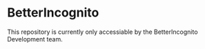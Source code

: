 # BetterIncognito

This repository is currently only accessiable by the BetterIncognito Development team. 
